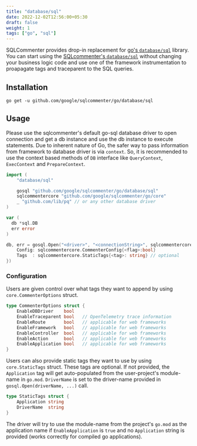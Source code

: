 ```yaml
---
title: "database/sql"
date: 2022-12-02T12:56:00+05:30
draft: false
weight: 1
tags: ["go", "sql"]
---
```


SQLCommenter provides drop-in replacement for [go's `database/sql`](https://pkg.go.dev/database/sql) library. You can start using the [SQLcommenter's `database/sql`](https://github.com/google/sqlcommenter/tree/master/go/database/sql) without changing your business logic code and use one of the framework instrumentation to proapagate tags and traceparent to the SQL queries.

## Installation

```shell
go get -u github.com/google/sqlcommenter/go/database/sql
```

## Usage

Please use the sqlcommenter's default go-sql database driver to open connection and get a db instance and use the db instance to execute statements. 
Due to inherent nature of Go, the safer way to pass information from framework to database driver is via `context`. So, it is recommended to use the context based methods of `DB` interface like `QueryContext`, `ExecContext` and `PrepareContext`. 

```go
import (
    "database/sql"

    gosql "github.com/google/sqlcommenter/go/database/sql"
    sqlcommentercore "github.com/google/sqlcommenter/go/core"
    _ "github.com/lib/pq" // or any other database driver
)

var (
  db *sql.DB
  err error
)

db, err = gosql.Open("<driver>", "<connectionString>", sqlcommentercore.CommenterOptions{
    Config: sqlcommentercore.CommenterConfig{<flag>:bool}
    Tags  : sqlcommentercore.StaticTags{<tag>: string} // optional
})
```

### Configuration

Users are given control over what tags they want to append by using `core.CommenterOptions` struct.

```go
type CommenterOptions struct {
    EnableDBDriver    bool
    EnableTraceparent bool   // OpenTelemetry trace information
    EnableRoute       bool   // applicable for web frameworks
    EnableFramework   bool   // applicable for web frameworks
    EnableController  bool   // applicable for web frameworks
    EnableAction      bool   // applicable for web frameworks
    EnableApplication bool   // applicable for web frameworks
}
```

Users can also provide static tags they want to use by using `core.StaticTags` struct. These tags are optional. If not provided, the `Application` tag will get auto-populated from the user-project's module-name in `go.mod`. `DriverName` is set to the driver-name provided in `gosql.Open(driverName, ...)` call.

```go
type StaticTags struct {
    Application string
    DriverName  string
}
```

The driver will try to use the module-name from the project's `go.mod` as the application name if `EnableApplication` is `true` and no `Application` string is provided (works correctly for compiled go applications).